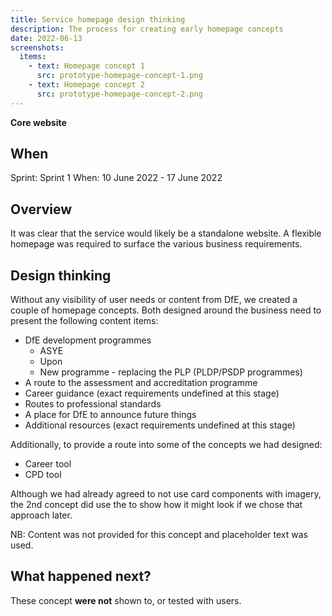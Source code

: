 ```yaml
---
title: Service homepage design thinking
description: The process for creating early homepage concepts
date: 2022-06-13
screenshots:
  items:
    - text: Homepage concept 1
      src: prototype-homepage-concept-1.png
    - text: Homepage concept 2
      src: prototype-homepage-concept-2.png
---
```


<strong class="govuk-tag govuk-tag--turquoise">Core website</strong>

## When
Sprint: Sprint 1
When: 10 June 2022 - 17 June 2022

## Overview
It was clear that the service would likely be a standalone website. A flexible homepage was required to surface the various business requirements.

## Design thinking
Without any visibility of user needs or content from DfE, we created a couple of homepage concepts. Both designed around the business need to present the following content items:

- DfE development programmes
  - ASYE
  - Upon
  - New programme - replacing the PLP (PLDP/PSDP programmes)
- A route to the assessment and accreditation programme
- Career guidance (exact requirements undefined at this stage)
- Routes to professional standards
- A place for DfE to announce future things
- Additional resources (exact requirements undefined at this stage)

Additionally, to provide a route into some of the concepts we had designed:

- Career tool
- CPD tool

Although we had already agreed to not use card components with imagery, the 2nd concept did use the to show how it might look if we chose that approach later.

NB: Content was not provided for this concept and placeholder text was used.

## What happened next?
These concept **were not** shown to, or tested with users.

